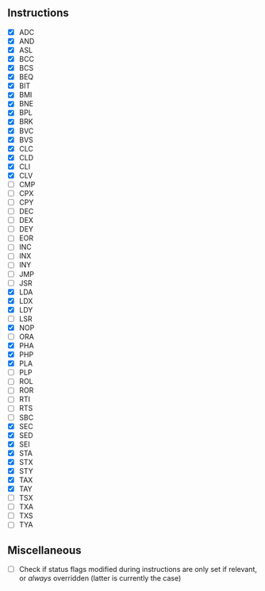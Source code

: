 ## Instructions
- [x] ADC
- [x] AND
- [x] ASL
- [x] BCC
- [x] BCS
- [x] BEQ
- [x] BIT
- [x] BMI
- [x] BNE
- [x] BPL
- [x] BRK
- [x] BVC
- [x] BVS
- [x] CLC
- [x] CLD
- [x] CLI
- [x] CLV
- [ ] CMP
- [ ] CPX
- [ ] CPY
- [ ] DEC
- [ ] DEX
- [ ] DEY
- [ ] EOR
- [ ] INC
- [ ] INX
- [ ] INY
- [ ] JMP
- [ ] JSR
- [x] LDA
- [x] LDX
- [x] LDY
- [ ] LSR
- [x] NOP
- [ ] ORA
- [x] PHA
- [x] PHP
- [x] PLA
- [ ] PLP
- [ ] ROL
- [ ] ROR
- [ ] RTI
- [ ] RTS
- [ ] SBC
- [x] SEC
- [x] SED
- [x] SEI
- [x] STA
- [x] STX
- [x] STY
- [x] TAX
- [x] TAY
- [ ] TSX
- [ ] TXA
- [ ] TXS
- [ ] TYA

## Miscellaneous
- [ ] Check if status flags modified during instructions are only set if relevant, or _always_ overridden (latter is currently the case)
